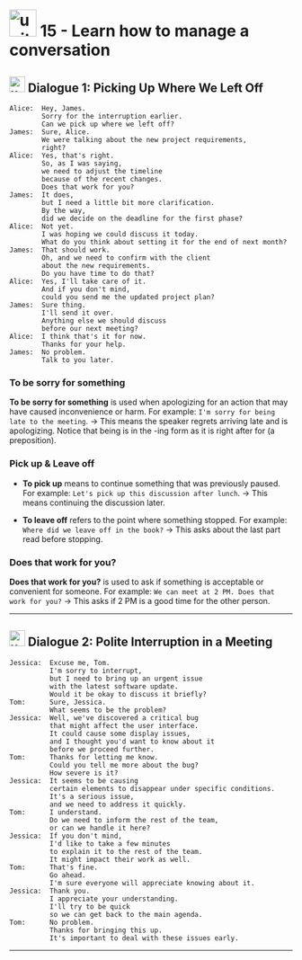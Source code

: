# <img width="48" height="48" src="https://img.icons8.com/emoji/48/united-kingdom-emoji.png" alt="united-kingdom-emoji"/> 15 - Learn how to manage a conversation

## <img width="28" height="28" src="https://img.icons8.com/emoji/28/united-kingdom-emoji.png" alt="united-kingdom-emoji"/> Dialogue 1: Picking Up Where We Left Off

```
Alice:  Hey, James.
        Sorry for the interruption earlier.
        Can we pick up where we left off?
James:  Sure, Alice.
        We were talking about the new project requirements,
        right?
Alice:  Yes, that's right.
        So, as I was saying,
        we need to adjust the timeline
        because of the recent changes.
        Does that work for you?
James:  It does,
        but I need a little bit more clarification.
        By the way,
        did we decide on the deadline for the first phase?
Alice:  Not yet.
        I was hoping we could discuss it today.
        What do you think about setting it for the end of next month?
James:  That should work.
        Oh, and we need to confirm with the client
        about the new requirements.
        Do you have time to do that?
Alice:  Yes, I'll take care of it.
        And if you don't mind,
        could you send me the updated project plan?
James:  Sure thing.
        I'll send it over.
        Anything else we should discuss
        before our next meeting?
Alice:  I think that's it for now.
        Thanks for your help.
James:  No problem.
        Talk to you later.
```


### To be sorry for something

**To be sorry for something** is used when apologizing for an action that may have caused inconvenience or harm. For example: `I'm sorry for being late to the meeting`. -> This means the speaker regrets arriving late and is apologizing. Notice that being is in the -ing form as it is right after for (a preposition).

### Pick up & Leave off

- **To pick up** means to continue something that was previously paused. For example: `Let's pick up this discussion after lunch`. -> This means continuing the discussion later.

- **To leave off** refers to the point where something stopped. For example: `Where did we leave off in the book?` -> This asks about the last part read before stopping.

### Does that work for you?

**Does that work for you?** is used to ask if something is acceptable or convenient for someone. For example: `We can meet at 2 PM. Does that work for you?` -> This asks if 2 PM is a good time for the other person.

---

## <img width="28" height="28" src="https://img.icons8.com/emoji/28/united-kingdom-emoji.png" alt="united-kingdom-emoji"/> Dialogue 2: Polite Interruption in a Meeting

```
Jessica:  Excuse me, Tom.
          I'm sorry to interrupt,
          but I need to bring up an urgent issue
          with the latest software update.
          Would it be okay to discuss it briefly?
Tom:      Sure, Jessica.
          What seems to be the problem?
Jessica:  Well, we've discovered a critical bug
          that might affect the user interface.
          It could cause some display issues,
          and I thought you'd want to know about it
          before we proceed further.
Tom:      Thanks for letting me know.
          Could you tell me more about the bug?
          How severe is it?
Jessica:  It seems to be causing
          certain elements to disappear under specific conditions.
          It's a serious issue,
          and we need to address it quickly.
Tom:      I understand.
          Do we need to inform the rest of the team,
          or can we handle it here?
Jessica:  If you don't mind,
          I'd like to take a few minutes
          to explain it to the rest of the team.
          It might impact their work as well.
Tom:      That's fine.
          Go ahead.
          I'm sure everyone will appreciate knowing about it.
Jessica:  Thank you.
          I appreciate your understanding.
          I'll try to be quick
          so we can get back to the main agenda.
Tom:      No problem.
          Thanks for bringing this up.
          It's important to deal with these issues early.
```

---

